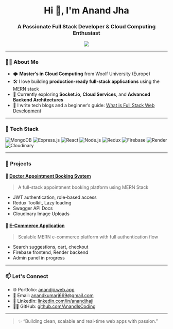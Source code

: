 <h1 align="center">Hi 👋, I'm Anand Jha</h1>
<h3 align="center">A Passionate Full Stack Developer & Cloud Computing Enthusiast</h3>

<p align="center">
  <img src="https://readme-typing-svg.demolab.com/?lines=MERN+Stack+Developer;Cloud+Computing+Learner;Loves+building+fullstack+apps&font=Fira+Code&center=true&width=380&height=45&color=36BCF7&vCenter=true&pause=1000" />
</p>

---

### 👨‍💻 About Me

- 🌩 **Master’s in Cloud Computing** from Woolf University (Europe) 
- 🛠 I love building **production-ready full-stack applications** using the MERN stack  
- 🧠 Currently exploring **Socket.io**, **Cloud Services**, and **Advanced Backend Architectures**  
- 📝 I write tech blogs and a beginner’s guide: [What is Full Stack Web Development](https://tinyurl.com/fswd01)

---

### 🚀 Tech Stack

![MongoDB](https://img.shields.io/badge/MongoDB-4EA94B?style=for-the-badge&logo=mongodb&logoColor=white)
![Express.js](https://img.shields.io/badge/Express.js-000000?style=for-the-badge&logo=express&logoColor=white)
![React](https://img.shields.io/badge/React-20232A?style=for-the-badge&logo=react&logoColor=61DAFB)
![Node.js](https://img.shields.io/badge/Node.js-339933?style=for-the-badge&logo=nodedotjs&logoColor=white)
![Redux](https://img.shields.io/badge/Redux-764abc?style=for-the-badge&logo=redux&logoColor=white)
![Firebase](https://img.shields.io/badge/Firebase-ffca28?style=for-the-badge&logo=firebase&logoColor=black)
![Render](https://img.shields.io/badge/Render-46E3B7?style=for-the-badge&logo=render&logoColor=white)
![Cloudinary](https://img.shields.io/badge/Cloudinary-3448c5?style=for-the-badge&logo=cloudinary&logoColor=white)

---

### 💼 Projects

#### 🏥 [Doctor Appointment Booking System](https://dochealth.onrender.com)
> A full-stack appointment booking platform using MERN Stack  
- JWT authentication, role-based access  
- Redux Toolkit, Lazy loading  
- Swagger API Docs  
- Cloudinary Image Uploads

#### 🛒 [E-Commerce Application](https://myshopcluess.web.app)
> Scalable MERN e-commerce platform with full authentication flow  
- Search suggestions, cart, checkout  
- Firebase frontend, Render backend  
- Admin panel in progress

---


### 📫 Let's Connect

- 🌐 Portfolio: [anandjii.web.app](https://anandjii.web.app)
- 📧 Email: [anandkumarj669@gmail.com](mailto:anandkumarj669@gmail.com)
- 💼 LinkedIn: [linkedin.com/in/anandjhaji](https://www.linkedin.com/in/anandjhaji)
- 🧑‍💻 GitHub: [github.com/AnandIsCoding](https://github.com/AnandIsCoding)

---

> ✨ “Building clean, scalable and real-time web apps with passion.”  
